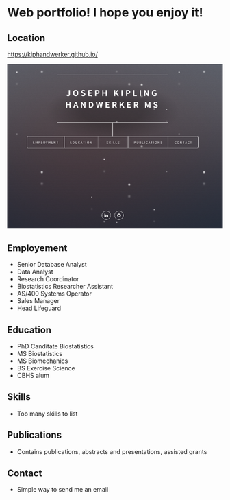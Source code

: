 # Web portfolio! I hope you enjoy it!

## Location
https://kiphandwerker.github.io/


![Front Page](images/FrontPage.png)

## Employement
- Senior Database Analyst
- Data Analyst
- Research Coordinator
- Biostatistics Researcher Assistant
- AS/400 Systems Operator
 - Sales Manager
 - Head Lifeguard

## Education
- PhD Canditate Biostatistics
- MS Biostatistics
- MS Biomechanics
- BS Exercise Science
- CBHS alum

## Skills
- Too many skills to list

## Publications
- Contains publications, abstracts and presentations, assisted grants

## Contact
- Simple way to send me an email